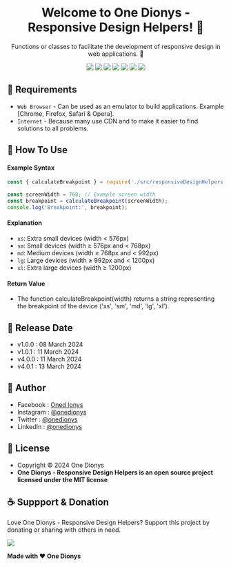 <h1 align="center">Welcome to One Dionys - Responsive Design Helpers! 👋 </h1>

<p align="center">Functions or classes to facilitate the development of responsive design in web applications. 💖 </p>

<p align="center">
<img src="https://img.shields.io/github/contributors/onedionys/onedionys-responsive-design-helpers?style=flat-square">
<img src="https://img.shields.io/github/issues/onedionys/onedionys-responsive-design-helpers?style=flat-square">
<img src="https://img.shields.io/github/stars/onedionys/onedionys-responsive-design-helpers?style=flat-square"> 
<img src="https://img.shields.io/github/forks/onedionys/onedionys-responsive-design-helpers?style=flat-square">
<img src="https://img.shields.io/github/last-commit/onedionys/onedionys-responsive-design-helpers.svg?style=flat-square">
<img src="https://img.shields.io/github/languages/code-size/onedionys/onedionys-responsive-design-helpers?style=flat-square">
<img src="https://img.shields.io/github/license/onedionys/onedionys-responsive-design-helpers?style=flat-square">
</p>

## 💾 Requirements

* `Web Browser` - Can be used as an emulator to build applications. Example [Chrome, Firefox, Safari & Opera].
* `Internet` - Because many use CDN and to make it easier to find solutions to all problems.

## 🎯 How To Use

#### Example Syntax

```javascript
const { calculateBreakpoint } = require('./src/responsiveDesignHelpers');

const screenWidth = 768; // Example screen width
const breakpoint = calculateBreakpoint(screenWidth);
console.log('Breakpoint:', breakpoint);
```

#### Explanation

* `xs`: Extra small devices (width < 576px)
* `sm`: Small devices (width ≥ 576px and < 768px)
* `md`: Medium devices (width ≥ 768px and < 992px)
* `lg`: Large devices (width ≥ 992px and < 1200px)
* `xl`: Extra large devices (width ≥ 1200px)

#### Return Value

* The function calculateBreakpoint(width) returns a string representing the breakpoint of the device ('xs', 'sm', 'md', 'lg', 'xl').

## 📆 Release Date

* v1.0.0 : 08 March 2024
* v1.0.1 : 11 March 2024
* v4.0.0 : 11 March 2024
* v4.0.1 : 13 March 2024

## 🧑 Author

* Facebook : <a href="https://www.facebook.com/theonedionys"> Oned Ionys</a>
* Instagram : <a href="https://www.instagram.com/onedionys/"> @onedionys</a>
* Twitter : <a href="https://twitter.com/onedionys"> @onedionys</a>
* LinkedIn :  <a href="https://www.linkedin.com/in/onedionys/"> @onedionys</a>

## 📝 License

* Copyright © 2024 One Dionys
* **One Dionys - Responsive Design Helpers is an open source project licensed under the MIT license**

## ☕️ Suppport & Donation

Love One Dionys - Responsive Design Helpers? Support this project by donating or sharing with others in need.

<a href="https://www.buymeacoffee.com/onedionys"><img src="https://img.shields.io/badge/Buy_Me_A_Coffee-FFDD00?style=for-the-badge&logo=buy-me-a-coffee&logoColor=black"/> </a>

**Made with ❤️ One Dionys**
